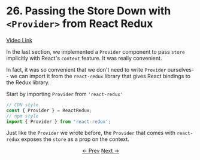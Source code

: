 # 26. Passing the Store Down with `<Provider>` from React Redux
[Video Link](https://egghead.io/lessons/javascript-redux-passing-the-store-down-with-provider-from-react-redux)

In the last section, we implemented a `Provider` component to pass `store` implicitly with React's `context` feature. It was really convenient.

In fact, it was so convenient that we don't need to write `Provider` ourselves-- we can import it from the `react-redux` library that gives React bindings to the Redux library.

Start by importing `Provider` from `'react-redux'`

```JavaScript
// CDN style
const { Provider } = ReactRedux;
// npm style
import { Provider } from 'react-redux';
```

Just like the `Provider` we wrote before, the `Provider` that comes with `react-redux` exposes the `store` as a prop on the context.

<p align="center">
<a href="https://github.com/tayiorbeii/egghead.io_redux_course_notes/blob/master/20-Passing_the_Store_Down_Implicitly_via_Context.md"><- Prev</a>
<a href="https://github.com/tayiorbeii/egghead.io_redux_course_notes/blob/master/22-Generating_Containers_with_connect_from_React_Redux_VisibleTodoList.md">Next -></a>
</p>
